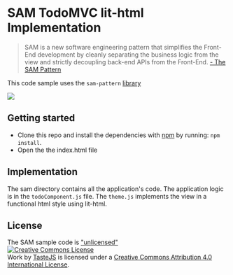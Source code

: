 # SAM TodoMVC lit-html Implementation 

> SAM is a new software engineering pattern that simplifies the Front-End development by cleanly separating the business logic from the view and strictly decoupling back-end APIs from the Front-End. [- The SAM Pattern](http://sam.js.org)

This code sample uses the `sam-pattern` [library](https://www.npmjs.com/package/sam-pattern)

![](http://sam.js.org/assets/figures/fig6.jpg)


## Getting started

- Clone this repo and install the dependencies with [npm](https://npmjs.com) by running: `npm install`.
- Open the the index.html file

## Implementation

The sam directory contains all the application's code. The application logic is in the `todoComponent.js` file. The `theme.js` implements the view in a functional html style using lit-html.  

## License

The SAM sample code is <a rel="license" href="http://unlicense.org/">"unlicensed"</a><br>
<a rel="license" href="http://creativecommons.org/licenses/by/4.0/deed.en_US"><img alt="Creative Commons License" style="border-width:0" src="http://i.creativecommons.org/l/by/4.0/80x15.png" /></a><br /><span xmlns:dct="http://purl.org/dc/terms/" href="http://purl.org/dc/dcmitype/InteractiveResource" rel="dct:type">Work</span> by <a xmlns:cc="http://creativecommons.org/ns#" href="http://sindresorhus.com" property="cc:attributionName" rel="cc:attributionURL">TasteJS</a> is licensed under a <a rel="license" href="http://creativecommons.org/licenses/by/4.0/deed.en_US">Creative Commons Attribution 4.0 International License</a>.
